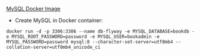 [MySQL Docker Image](https://hub.docker.com/_/mysql/)

- Create MySQL in Docker container:

```shell
docker run -d -p 3306:3306 --name db-flyway -e MYSQL_DATABASE=bookdb -e MYSQL_ROOT_PASSWORD=password -e MYSQL_USER=bookadmin -e MYSQL_PASSWORD=password mysql:8 --character-set-server=utf8mb4 --collation-server=utf8mb4_unicode_ci
```
